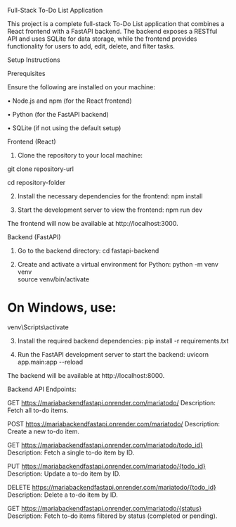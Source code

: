 Full-Stack To-Do List Application

This project is a complete full-stack To-Do List application that combines a React frontend with a FastAPI backend. The backend exposes a RESTful API and uses SQLite for data storage, while the frontend provides functionality for users to add, edit, delete, and filter tasks.

Setup Instructions

Prerequisites

Ensure the following are installed on your machine:

•	Node.js and npm (for the React frontend)

•	Python (for the FastAPI backend)

•	SQLite (if not using the default setup)

Frontend (React)

1.	Clone the repository to your local machine:

git clone repository-url

cd repository-folder


2.	Install the necessary dependencies for the frontend:
npm install  

3.	Start the development server to view the frontend:
npm run dev  

The frontend will now be available at http://localhost:3000.

Backend (FastAPI)

1.	Go to the backend directory:
cd fastapi-backend  

2.	Create and activate a virtual environment for Python:
python -m venv venv  
source venv/bin/activate  

# On Windows, use: 
venv\Scripts\activate  

3.	Install the required backend dependencies:
pip install -r requirements.txt  


4.	Run the FastAPI development server to start the backend:
uvicorn app.main:app --reload  


The backend will be available at http://localhost:8000.

Backend API Endpoints:

GET https://mariabackendfastapi.onrender.com/mariatodo/
Description: Fetch all to-do items.

POST https://mariabackendfastapi.onrender.com/mariatodo/ Description: Create a new to-do item.

GET https://mariabackendfastapi.onrender.com/mariatodo/todo_id} Description: Fetch a single to-do item by ID.

PUT https://mariabackendfastapi.onrender.com/mariatodo/{todo_id} Description: Update a to-do item by ID.

DELETE https://mariabackendfastapi.onrender.com/mariatodo/{todo_id} Description: Delete a to-do item by ID.

GET https://mariabackendfastapi.onrender.com/mariatodo/{status} Description: Fetch to-do items filtered by status (completed or pending).


